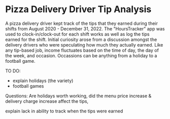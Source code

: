 # Pizza Delivery Driver Tip Analysis

A pizza delivery driver kept track of the tips that they earned during their shifts from August 2020 - December 31, 2022. The "HoursTracker" app was used to clock-in/clock-out for each shift works as well as log the tips earned for the shift. Initial curiosity arose from a discussion amongst the delivery drivers who were speculating how much they actually earned. Like any tip-based job, income fluctuates based on the time of day, the day of the week, and occasion. Occassions can be anything from a holiday to a football game. 

TO DO:
- explain holidays (the variety)
- football games


Questions: Are holidays worth working, did the menu price increase & delivery charge increase affect the tips,

explain lack in ability to track when the tips were earned
